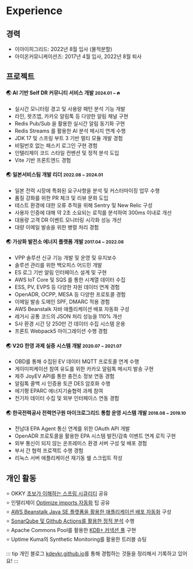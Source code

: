 # Experience

## 경력
- 이아이피그리드: 2022년 8월 입사 (물적분할)
- 아이온커뮤니케이션즈: 2017년 4월 입사, 2022년 8월 퇴사

## 프로젝트

#### 🌏 AI 기반 Self DR 커뮤니티 서비스 개발 <small>2024.01 ~ 🔥</small>

- 실시간 모니터링 경고 및 사용량 패턴 분석 기능 개발
- 라인, 왓츠앱, 카카오 알림톡 등 다양한 알림 채널 구현
- Redis Pub/Sub 을 활용한 실시간 알림 동기화 구현
- Redis Streams 를 활용한 AI 분석 메시지 연계 수행
- JDK 17 및 스프링 부트 3 기반 멀티 모듈 개발 경험
- 비밀번호 없는 패스키 로그인 구현 경험
- 인텔리제이 코드 스타일 컨벤션 및 정적 분석 도입
- Vite 기반 프론트엔드 경험

#### 🌏 일본서비스팀 개발 리더 <small>2022.08 ~ 2024.01</small>

- 일본 전력 시장에 특화된 요구사항을 분석 및 커스터마이징 업무 수행
- 품질 강화를 위한 PR 체크 및 리뷰 문화 도입
- 테스트 환경에 대한 오류 추적을 위해 Sentry 및 New Relic 구성
- 사용자 인증에 대해 약 2초 소요되는 로직를 분석하여 300ms 이내로 개선
- 대용량 고객 DR 이벤트 모니터링 시각화 성능 개선
- 대량 이메일 발송을 위한 병렬 처리 경험

#### 🌏 가상화 발전소 에너지 플랫폼 개발 <small>2017.04 ~ 2022.08</small>
- VPP 솔루션 신규 기능 개발 및 운영 및 유지보수
- 솔루션 관리를 위한 백오피스 어드민 개발
- ES 로그 기반 알림 인터페이스 설계 및 구현
- AWS IoT Core 및 SQS 를 통한 시계열 데이터 수집
- ESS, PV, EVPS 등 다양한 자원 데이터 연계 경험
- OpenADR, OCPP, MESA 등 다양한 프로토콜 경험
- 이메일 발송 도메인 SPF, DMARC 적용 경험
- AWS Beanstalk 자바 애플리케이션 배포 자동화 구성
- 레거시 공통 코드의 JSON 처리 성능을 110% 개선
- S사 환경 시간 당 250만 건 데이터 수집 시스템 운용
- 프론트 Webpack5 마이그레이션 수행 경험

#### 🌏 V2G 한영 과제 실증 시스템 개발 <small>2020.07 ~ 2021.07</small>
- OBD를 통해 수집된 EV 데이터 MQTT 프로토콜 연계 수행
- 게이미피케이션 참여 유도를 위한 카카오 알림톡 메시지 발송 구현
- 제주 JoyEV API를 통한 충전소 정보 연동 경험
- 알림톡 콜백 시 인증용 토큰 DES 암호화 수행
- 에기평 EPARC 에너지기술협력 과제 참여
- 전기차 데이터 수집 및 외부 인터페이스 연동 경험

#### 🌏 한국전력공사 전력연구원 마이크로그리드 통합 운영 시스템 개발 <small>2018.08 ~ 2019.10</small>
- 전남대 EPA Agent 통신 연계를 위한 OAuth API 개발
- OpenADR 프로토콜을 활용한 EPA 시스템 발전/감축 이벤트 연계 로직 구현
- 외부 통신이 되지 않는 온프레미스 환경 서버 구성 및 배포 경험
- 부서 간 협력 프로젝트 수행 경험
- 리눅스 서버 애플리케이션 재기동 쉘 스크립트 작성


## 개인 활동

⭐️ OKKY [초보가 이해하는 스프링 시큐리티](https://okky.kr/articles/382738) 공유  
⭐️ 인텔리제이 [Optimize imports 자동화](https://okky.kr/articles/1134690) 팁 공유  
⭐️ [AWS Beanstalk Java SE 플랫폼을 활용한 애플리케이션 배포 자동화](https://kdevkr.github.io/deploy-application-to-the-aws-elastic-beanstalk-java-se-platform-enviroment/) 구성  
⭐️ [SonarQube 및 Github Actions를 활용한 정적 분석](https://kdevkr.github.io/static-analysis-performed-by-sonarqube-and-github-action/) 수행  
⭐️ Apache Commons Pool를 활용한 [KDB+ 커넥션 풀](https://kdevkr.github.io/kdb-connection-pool/) 구현  
⭐️ Uptime Kuma의 Synthetic Monitoring를 활용한 트러블 슈팅  

::: tip 개인 블로그
[kdevkr.github.io](https://kdevkr.github.io/)를 통해 경험하는 것들을 정리해서 기록하고 있어요!
:::

